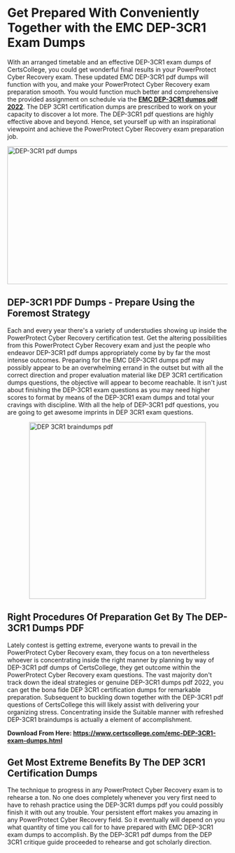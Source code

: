 <h1><strong>Get Prepared With Conveniently Together with the EMC DEP-3CR1 Exam Dumps&nbsp;</strong></h1>
<p><span style="font-weight: 400;">With an arranged timetable and an effective  DEP-3CR1 exam dumps of CertsCollege, you could get wonderful final results in your PowerProtect Cyber Recovery exam. These updated EMC DEP-3CR1 pdf dumps will function with you, and make your PowerProtect Cyber Recovery exam preparation smooth. You would function much better and comprehensive the provided assignment on schedule via the <strong><a href="https://www.certscollege.com/emc-DEP-3CR1-exam-dumps.html">EMC DEP-3CR1 dumps pdf 2022</a></strong>. The DEP 3CR1 certification dumps are prescribed to work on your capacity to discover a lot more. The  DEP-3CR1 pdf questions are highly effective above and beyond. Hence, set yourself up with an inspirational viewpoint and achieve the PowerProtect Cyber Recovery exam preparation job.&nbsp;</span></p>
<p><span style="font-weight: 400;"><img style="display: block; margin-left: auto; margin-right: auto;" src="https://i.ibb.co/CPDK3ps/Yellow-and-Blue-Initiative-Blog-Banner.png" alt="DEP-3CR1 pdf dumps" width="559" height="315" /></span></p>
<h2><strong>DEP-3CR1 PDF Dumps - Prepare Using the Foremost Strategy</strong></h2>
<p><span style="font-weight: 400;">Each and every year there's a variety of understudies showing up inside the PowerProtect Cyber Recovery certification test. Get the altering possibilities from this PowerProtect Cyber Recovery exam and just the people who endeavor DEP-3CR1 pdf dumps appropriately come by by far the most intense outcomes. Preparing for the EMC DEP-3CR1 dumps pdf may possibly appear to be an overwhelming errand in the outset but with all the correct direction and proper evaluation material like DEP 3CR1 certification dumps questions, the objective will appear to become reachable. It isn't just about finishing the DEP-3CR1 exam questions as you may need higher scores to format by means of the DEP-3CR1 exam dumps and total your cravings with discipline. With all the help of DEP-3CR1 pdf questions, you are going to get awesome imprints in DEP 3CR1 exam questions.</span></p>
<p><span style="font-weight: 400;"><a href="https://tinyurl.com/459twptm"><img style="display: block; margin-left: auto; margin-right: auto;" src="https://i.ibb.co/9tMrhdY/Teacher-Appreciation-Invitation.png" alt="DEP 3CR1 braindumps pdf " width="404" height="404" /></a></span></p>
<h2><strong>Right Procedures Of Preparation Get By The DEP-3CR1 Dumps PDF</strong></h2>
<p><span style="font-weight: 400;">Lately contest is getting extreme, everyone wants to prevail in the PowerProtect Cyber Recovery exam, they focus on a ton nevertheless whoever is concentrating inside the right manner by planning by way of DEP-3CR1 pdf dumps of CertsCollege, they get outcome within the PowerProtect Cyber Recovery exam questions. The vast majority don't track down the ideal strategies or genuine DEP-3CR1 dumps pdf 2022, you can get the bona fide DEP 3CR1 certification dumps for remarkable preparation. Subsequent to buckling down together with the  DEP-3CR1 pdf questions of CertsCollege this will likely assist with delivering your organizing stress. Concentrating inside the Suitable manner with refreshed DEP-3CR1 braindumps is actually a element of accomplishment.</span></p>
<p><span style="font-weight: 400;"><strong>Download From Here: <a href="https://www.certscollege.com/emc-DEP-3CR1-exam-dumps.html">https://www.certscollege.com/emc-DEP-3CR1-exam-dumps.html</a></strong></span></p>
<h2><strong>Get Most Extreme Benefits By The DEP 3CR1 Certification Dumps</strong></h2>
<p><span style="font-weight: 400;">The technique to progress in any PowerProtect Cyber Recovery exam is to rehearse a ton. No one does completely whenever you very first need to have to rehash practice using the DEP-3CR1 dumps pdf you could possibly finish it with out any trouble. Your persistent effort makes you amazing in any PowerProtect Cyber Recovery field. So it eventually will depend on you what quantity of time you call for to have prepared with EMC DEP-3CR1 exam dumps to accomplish. By the DEP-3CR1 pdf dumps from the DEP 3CR1 critique guide proceeded to rehearse and got scholarly direction.</span></p>
